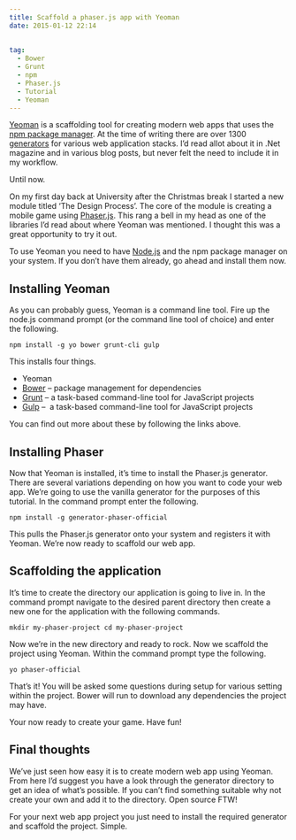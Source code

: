```yaml
---
title: Scaffold a phaser.js app with Yeoman
date: 2015-01-12 22:14
  
 
tag:
  - Bower
  - Grunt
  - npm
  - Phaser.js
  - Tutorial
  - Yeoman
---
```

[Yeoman](http://yeoman.io/ "Yeoman web app scaffolder") is a scaffolding tool for creating modern web apps that uses the [npm package manager](https://www.npmjs.com/ "npm package manager"). At the time of writing there are over 1300 [generators](http://yeoman.io/generators/ "Yeoman generators") for various web application stacks. I&#8217;d read allot about it in .Net magazine and in various blog posts, but never felt the need to include it in my workflow.

Until now.

On my first day back at University after the Christmas break I started a new module titled &#8216;The Design Process&#8217;. The core of the module is creating a mobile game using [Phaser.js](http://phaser.io/ "Phaser.js browser games"). This rang a bell in my head as one of the libraries I&#8217;d read about where Yeoman was mentioned. I thought this was a great opportunity&nbsp;to try it out.

To use&nbsp;Yeoman&nbsp;you need to have [Node.js](http://nodejs.org/ "Node.js") and the npm package manager on your system. If you don&#8217;t have them already, go ahead and install them now.

## Installing Yeoman

As you can probably guess, Yeoman is a command line tool. Fire up the node.js command prompt (or the command line tool of choice) and enter the following.

<pre data-language="shell" data-line="-1"><code>npm install -g yo bower grunt-cli gulp</code></pre>

This installs four&nbsp;things.

  * Yeoman
  * [Bower](https://www.npmjs.com/package/bower "Bower") &#8211; package management&nbsp;for dependencies
  * [Grunt](http://gruntjs.com/ "Grunt task runner") &#8211; a task-based command-line tool for JavaScript projects
  * [Gulp](http://gulpjs.com/) &#8211;&nbsp; a task-based command-line tool for JavaScript projects

You can find out more about these by following the links above.

## Installing Phaser

Now that Yeoman is installed, it&#8217;s time to install the Phaser.js generator. There are several variations&nbsp;depending on how you want to code your web app. We&#8217;re going to use the vanilla generator for the purposes of this tutorial. In the command prompt&nbsp;enter the following.

<pre data-language="shell" data-line="-1"><code>npm install -g generator-phaser-official</code></pre>

This pulls the Phaser.js generator onto your system and registers it with Yeoman. We&#8217;re now ready to scaffold our web app.

## Scaffolding the application

It&#8217;s time to create the directory our application is going to live in. In the command prompt&nbsp;navigate to the desired parent directory then&nbsp;create a new one for the application with the following commands.

<pre data-language="shell" data-line="-1"><code>mkdir my-phaser-project cd my-phaser-project</code></pre>

Now we&#8217;re in the new directory and ready to rock. Now we scaffold the project using Yeoman. Within the command prompt type the following.

<pre data-language="shell" data-line="-1"><code>yo phaser-official</code></pre>

That&#8217;s it! You will be asked some questions during setup for various setting within the project. Bower will run to download any dependencies the project may have.

Your now ready to create your game. Have fun!

## Final thoughts

We&#8217;ve just seen how easy it is to create modern web app using Yeoman. From here I&#8217;d suggest you have a look through the generator directory to get an idea of what&#8217;s possible. If you can&#8217;t find something suitable why not create your own and add it to the directory. Open source FTW!

For&nbsp;your next web app project you just need to install the required generator and scaffold the project. Simple.
